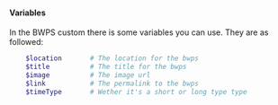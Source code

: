 #### Variables 
In the BWPS custom there is some variables you can use.
They are as followed: 
```php
    $location       # The location for the bwps
    $title          # The title for the bwps 
    $image          # The image url 
    $link           # The permalink to the bwps 
    $timeType       # Wether it's a short or long type type
```
